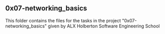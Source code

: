 ## 0x07-networking_basics ##

This folder contains the files for the tasks in the project "0x07-networking_basics" given by ALX Holberton Software Engineering School
